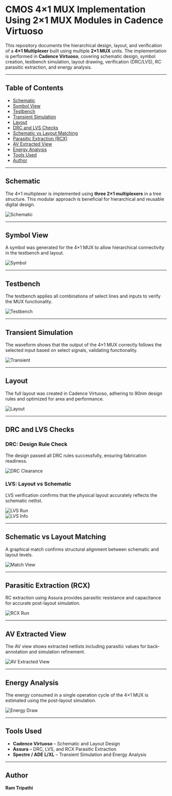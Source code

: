 # CMOS 4×1 MUX Implementation Using 2×1 MUX Modules in Cadence Virtuoso

This repository documents the hierarchical design, layout, and verification of a **4×1 Multiplexer** built using multiple **2×1 MUX** units. The implementation is performed in **Cadence Virtuoso**, covering schematic design, symbol creation, testbench simulation, layout drawing, verification (DRC/LVS), RC parasitic extraction, and energy analysis.

---

## Table of Contents  
- [Schematic](#schematic)  
- [Symbol View](#symbol-view)  
- [Testbench](#testbench)  
- [Transient Simulation](#transient-simulation)  
- [Layout](#layout)  
- [DRC and LVS Checks](#drc-and-lvs-checks)  
- [Schematic vs Layout Matching](#schematic-vs-layout-matching)  
- [Parasitic Extraction (RCX)](#parasitic-extraction-rcx)  
- [AV Extracted View](#av-extracted-view)  
- [Energy Analysis](#energy-analysis)  
- [Tools Used](#tools-used)  
- [Author](#author)

---

## Schematic  
The 4×1 multiplexer is implemented using **three 2×1 multiplexers** in a tree structure. This modular approach is beneficial for hierarchical and reusable digital design.

![Schematic](./4X1MUX_Using_2X1MUX_Schematic.png)

---

## Symbol View  
A symbol was generated for the 4×1 MUX to allow hierarchical connectivity in the testbench and layout.

![Symbol](./SYMBOL_4X1_MUX_USING_2X1_MUX.png)

---

## Testbench  
The testbench applies all combinations of select lines and inputs to verify the MUX functionality.

![Testbench](./TB_4X1_MUX_USING_2X1_MUX.png)

---

## Transient Simulation  
The waveform shows that the output of the 4×1 MUX correctly follows the selected input based on select signals, validating functionality.

![Transient](./trasnsient_waveform_4X1MUXusing2X1MUX.png)

---

## Layout  
The full layout was created in Cadence Virtuoso, adhering to 90nm design rules and optimized for area and performance.

![Layout](./Layout_4X1_MUX_using_2X1_MUX.png)

---

## DRC and LVS Checks

### DRC: Design Rule Check  
The design passed all DRC rules successfully, ensuring fabrication readiness.

![DRC Clearance](./No_DRC_Erros_MUX4X1with2X1.png)

### LVS: Layout vs Schematic  
LVS verification confirms that the physical layout accurately reflects the schematic netlist.

![LVS Run](./LVS_Run_4X1MUX_using_2X1MUX.png)  
![LVS Info](./No_extraction_erros_4X1MUX_using_2X1_MUX.png)

---

## Schematic vs Layout Matching  
A graphical match confirms structural alignment between schematic and layout levels.

![Match View](./Layout_and_schematic_match.png)

---

## Parasitic Extraction (RCX)  
RC extraction using Assura provides parasitic resistance and capacitance for accurate post-layout simulation.

![RCX Run](./RCX_Run_4X1_MUX_using_2X1_MUX.png)

---

## AV Extracted View  
The AV view shows extracted netlists including parasitic values for back-annotation and simulation refinement.

![AV Extracted View](./AV_Extracted_view_4X1MUX_using_2X1_MUX.png)

---

## Energy Analysis  
The energy consumed in a single operation cycle of the 4×1 MUX is estimated using the post-layout simulation.

![Energy Draw](./Energy_draw_for_one_cycle.png)

---

## Tools Used  
- **Cadence Virtuoso** – Schematic and Layout Design  
- **Assura** – DRC, LVS, and RCX Parasitic Extraction  
- **Spectre / ADE L/XL** – Transient Simulation and Energy Analysis  

---

## Author  
**Ram Tripathi**

